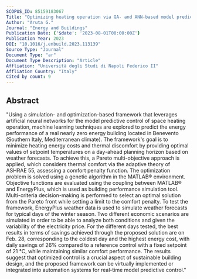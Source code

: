 ```yaml
---
SCOPUS_ID: 85159183067
Title: "Optimizing heating operation via GA- and ANN-based model predictive control: Concept for a real nearly-zero energy building"
Author: "Aruta G."
Journal: "Energy and Buildings"
Publication Date: {'$date': '2023-08-01T00:00:00Z'}
Publication Year: 2023
DOI: "10.1016/j.enbuild.2023.113139"
Source Type: "Journal"
Document Type: "ar"
Document Type Description: "Article"
Affliation: "Università degli Studi di Napoli Federico II"
Affliation Country: "Italy"
Cited by count: 9
---
```


## Abstract
"Using a simulation- and optimization-based framework that leverages artificial neural networks for the model predictive control of space heating operation, machine learning techniques are explored to predict the energy performance of a real nearly zero energy building located in Benevento (Southern Italy, Mediterranean climate). The framework's goal is to minimize heating energy costs and thermal discomfort by providing optimal values of setpoint temperatures on a day-ahead planning horizon based on weather forecasts. To achieve this, a Pareto multi-objective approach is applied, which considers thermal comfort via the adaptive theory of ASHRAE 55, assessing a comfort penalty function. The optimization problem is solved using a genetic algorithm in the MATLAB® environment. Objective functions are evaluated using the coupling between MATLAB® and EnergyPlus, which is used as building performance simulation tool. Multi-criteria decision-making is performed to select an optimal solution from the Pareto front while setting a limit to the comfort penalty. To test the framework, EnergyPlus weather data is used to simulate weather forecasts for typical days of the winter season. Two different economic scenarios are simulated in order to be able to analyze both conditions and given the variability of the electricity price. For the different days tested, the best results in terms of savings achieved through the proposed solution are on Feb. 28, corresponding to the coldest day and the highest energy cost, with daily savings of 26% compared to a reference control with a fixed setpoint of 21 °C, while maintaining similar comfort performance. The results suggest that optimized control is a crucial aspect of sustainable building design, and the proposed framework can be virtually implemented or integrated into automation systems for real-time model predictive control."
